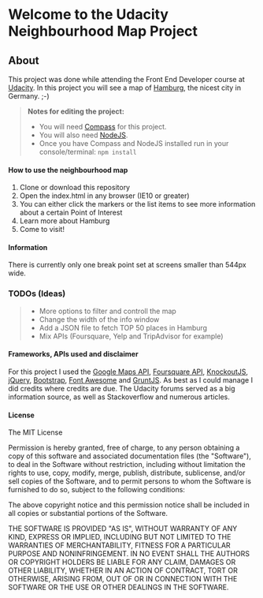 Welcome to the Udacity Neighbourhood Map Project
===================

About
-------------

This project was done while attending the Front End Developer course at [Udacity](http://www.udacity.com). In this project you will see a map of [Hamburg](https://en.wikipedia.org/wiki/Hamburg), the nicest city in Germany. ;-)

> **Notes for editing the project:**
> - You will need [Compass](http://compass-style.org/install/) for this project.
> - You will also need [NodeJS](https://nodejs.org).
> - Once you have Compass and NodeJS installed run in your console/terminal:
> `npm install`

#### How to use the neighbourhood map

 1. Clone or download this repository
 2. Open the index.html in any browser (IE10 or greater)
 3. You can either click the markers or the list items to see more information about a certain Point of Interest
 4. Learn more about Hamburg
 5. Come to visit!

#### Information

There is currently only one break point set at screens smaller than 544px wide.

### TODOs (Ideas)
> - More options to filter and controll the map
> - Change the width of the info window
> - Add a JSON file to fetch TOP 50 places in Hamburg
> - Mix APIs (Foursquare, Yelp and TripAdvisor for example)

#### Frameworks, APIs used and disclaimer

For this project I used the [Google Maps API](https://developers.google.com/maps/), [Foursquare API](https://developer.foursquare.com/), [KnockoutJS](http://knockoutjs.com/), [jQuery](https://jquery.com/), [Bootstrap](http://getbootstrap.com/), [Font Awesome](http://fontawesome.io/) and [GruntJS](http://gruntjs.com).
As best as I could manage I did credits where credits are due. The Udacity forums served as a big information source, as well as Stackoverflow and numerous articles.

#### License
The MIT License

Permission is hereby granted, free of charge, to any person obtaining a copy
of this software and associated documentation files (the "Software"), to deal
in the Software without restriction, including without limitation the rights
to use, copy, modify, merge, publish, distribute, sublicense, and/or sell
copies of the Software, and to permit persons to whom the Software is
furnished to do so, subject to the following conditions:

The above copyright notice and this permission notice shall be included in
all copies or substantial portions of the Software.

THE SOFTWARE IS PROVIDED "AS IS", WITHOUT WARRANTY OF ANY KIND, EXPRESS OR
IMPLIED, INCLUDING BUT NOT LIMITED TO THE WARRANTIES OF MERCHANTABILITY,
FITNESS FOR A PARTICULAR PURPOSE AND NONINFRINGEMENT. IN NO EVENT SHALL THE
AUTHORS OR COPYRIGHT HOLDERS BE LIABLE FOR ANY CLAIM, DAMAGES OR OTHER
LIABILITY, WHETHER IN AN ACTION OF CONTRACT, TORT OR OTHERWISE, ARISING FROM,
OUT OF OR IN CONNECTION WITH THE SOFTWARE OR THE USE OR OTHER DEALINGS IN
THE SOFTWARE.
